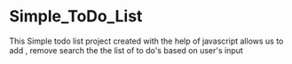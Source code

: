 # Simple_ToDo_List
This Simple todo list project created with the help of javascript allows us to add , remove search the the list of  to do's based on user's input

